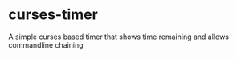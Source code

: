 # curses-timer
A simple curses based timer that shows time remaining and allows commandline chaining
